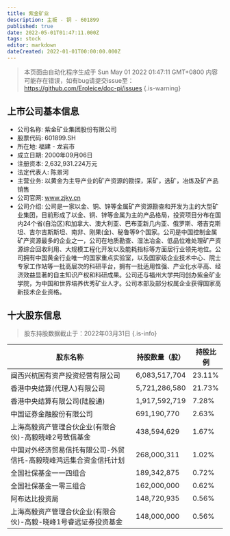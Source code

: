 ```yaml
---
title: 紫金矿业
description: 主板 - 铜 - 601899
published: true
date: 2022-05-01T01:47:11.000Z
tags: stock
editor: markdown
dateCreated: 2022-01-01T00:00:00.000Z
---
```


> 本页面由自动化程序生成于 Sun May 01 2022 01:47:11 GMT+0800
> 内容可能存在错误，如有bug请提交issue至：https://github.com/Eroleice/doc-pi/issues
{.is-warning}

## 上市公司基本信息
- 公司名称: 紫金矿业集团股份有限公司
- 股票代码: 601899.SH
- 所在地: 福建 - 龙岩市
- 成立日期: 2000年09月06日
- 注册资本: 2,632,931.224万元
- 法定代表人: 陈景河
- 主营业务: 以黄金为主导产业的矿产资源的勘探，采矿，选矿，冶炼及矿产品销售
- 公司官网: www.zjky.cn
- 公司介绍: 公司是一家以金、铜、锌等金属矿产资源勘查和开发为主的大型矿业集团，目前形成了以金、铜、锌等金属为主的产品格局，投资项目分布在国内24个省(自治区)和加拿大、澳大利亚、巴布亚新几内亚、俄罗斯、塔吉克斯坦、吉尔吉斯斯坦、南非、刚果(金)、秘鲁等9个国家。公司是中国控制金属矿产资源最多的企业之一，公司在地质勘查、湿法冶金、低品位难处理矿产资源综合回收利用、大规模工程化开发以及能耗指标等方面居行业领先地位。公司拥有中国黄金行业唯一的国家重点实验室，以及国家级企业技术中心、院士专家工作站等一批高层次的科研平台，拥有一批适用性强、产业化水平高、经济效益显著的自主知识产权和科研成果。公司还与福州大学共同创办紫金矿业学院，为中国和世界培养优秀矿业人才。公司本部及部分权属企业获得国家高新技术企业资格。


## 十大股东信息
> 股东持股数据截止于：2022年03月31日
{.is-info}

| 股东名称 | 持股数量（股） | 持股比例 |
| --- | --- | --- |
| 闽西兴杭国有资产投资经营有限公司 | 6,083,517,704 | 23.11% |
| 香港中央结算(代理人)有限公司 | 5,721,286,580 | 21.73% |
| 香港中央结算有限公司(陆股通) | 1,917,592,719 | 7.28% |
| 中国证券金融股份有限公司 | 691,190,770 | 2.63% |
| 上海高毅资产管理合伙企业(有限合伙)-高毅晓峰2号致信基金 | 438,594,629 | 1.67% |
| 中国对外经济贸易信托有限公司-外贸信托-高毅晓峰鸿远集合资金信托计划 | 268,000,311 | 1.02% |
| 全国社保基金一一四组合 | 189,342,875 | 0.72% |
| 全国社保基金一零三组合 | 162,000,000 | 0.62% |
| 阿布达比投资局 | 148,720,935 | 0.56% |
| 上海高毅资产管理合伙企业(有限合伙)-高毅-晓峰1号睿远证券投资基金 | 148,000,000 | 0.56% |




